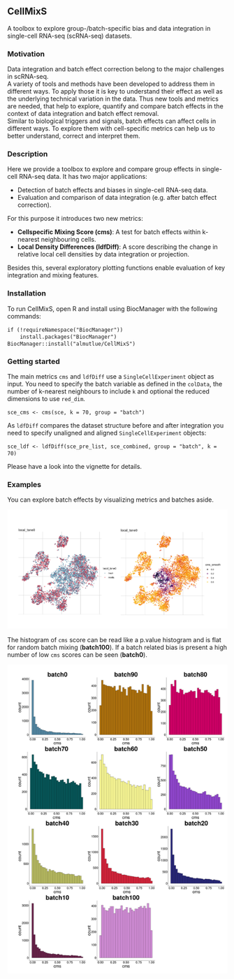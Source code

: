 ## CellMixS
  
A toolbox to explore group-/batch-specific bias and data integration in single-cell RNA-seq (scRNA-seq) datasets.  

### Motivation

Data integration and batch effect correction belong to the major challenges in scRNA-seq.  
A variety of tools and methods have been developed to address them in different ways.
To apply those it is key to understand their effect as well as the underlying technical variation in the data.
Thus new tools and metrics are needed, that help to explore, quantify and compare batch effects in the context of data integration and batch effect removal.  
Similar to biological triggers and signals, batch effects can affect cells in different ways. 
To explore them with cell-specific metrics can help us to better understand, correct and interpret them.

### Description  

Here we provide a toolbox to explore and compare group effects in single-cell RNA-seq data. 
It has two major applications:  
  
* Detection of batch effects and biases in single-cell RNA-seq data.    
* Evaluation and comparison of data integration (e.g. after batch effect correction).  
  
For this purpose it introduces two new metrics:  

* **Cellspecific Mixing Score (cms)**: A test for batch effects within k-nearest neighbouring cells.     
* **Local Density Differences (ldfDiff)**: A score describing the change in relative local cell densities by data integration or projection. 

Besides this, several exploratory plotting functions enable evaluation of key integration and mixing features.  

### Installation

To run CellMixS, open R and install using BiocManager with the following commands: 

```
if (!requireNamespace("BiocManager"))
    install.packages("BiocManager")
BiocManager::install("almutlue/CellMixS")
```

### Getting started
The main metrics `cms` and `ldfDiff` use a `SingleCellExperiment` object as input. 
You need to specify the batch variable as defined in the `colData`, the number of k-nearest neighbours to include `k` and optional the reduced dimensions to use `red_dim`.

```
sce_cms <- cms(sce, k = 70, group = "batch")
```

As `ldfDiff` compares the dataset structure before and after integration you need to specify unaligned and aligned `SingleCellExperiment` objects:

```
sce_ldf <- ldfDiff(sce_pre_list, sce_combined, group = "batch", k = 70)
```
Please have a look into the vignette for details.

### Examples

You can explore batch effects by visualizing metrics and batches aside.

![](/inst/extdata/cms_screenshot1.png)

The histogram of `cms` score can be read like a p.value histogram and is flat for random batch mixing (**batch100**). 
If a batch related bias is present a high number of low `cms` scores can be seen (**batch0**).

![](/inst/extdata/visHist_cms.png)

